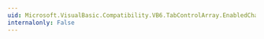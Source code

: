 ```yaml
---
uid: Microsoft.VisualBasic.Compatibility.VB6.TabControlArray.EnabledChanged
internalonly: False
---
```

